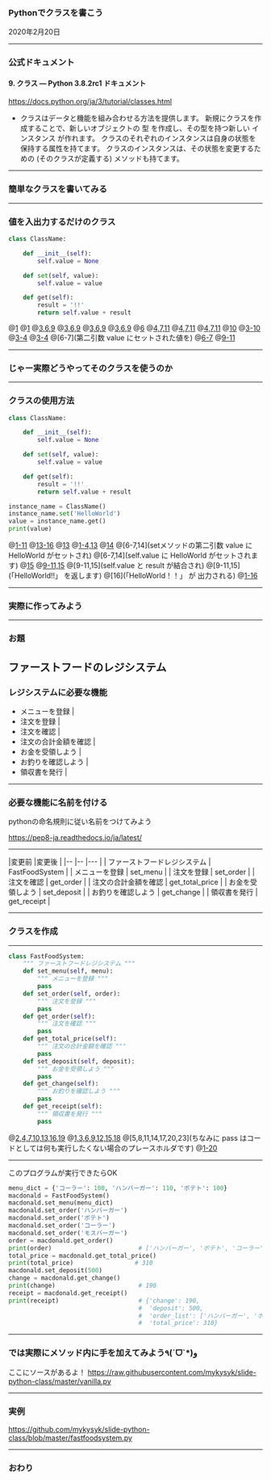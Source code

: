 ### Pythonでクラスを書こう

2020年2月20日

---

### 公式ドキュメント

#### 9. クラス — Python 3.8.2rc1 ドキュメント

https://docs.python.org/ja/3/tutorial/classes.html

- クラスはデータと機能を組み合わせる方法を提供します。 
新規にクラスを作成することで、新しいオブジェクトの 型 を作成し、その型を持つ新しい インスタンス が作れます。 
クラスのそれぞれのインスタンスは自身の状態を保持する属性を持てます。 
クラスのインスタンスは、その状態を変更するための (そのクラスが定義する) メソッドも持てます。

---

### 簡単なクラスを書いてみる

---

### 値を入出力するだけのクラス

```python
class ClassName:

    def __init__(self):
        self.value = None

    def set(self, value):
        self.value = value

    def get(self):
        result = '!!'
        return self.value + result
```

@[1](クラス名)
@[1](「class」に続けてクラスの名前を記述します)
@[3,6,9](メソッド)
@[3,6,9](「def」に続けてメソッド名を記述します)
@[3,6,9](メソッドはクラスに対して操作を定義します)
@[3,6,9](第一引数に必ず「self」を記述します)
@[6](メソッドに引数が欲しいときは第二引数に明記します)
@[4,7,11](インスタンス変数)
@[4,7,11](必ず変数名の前に「self.」を記述します)
@[4,7,11](クラス内で共通利用する変数になります)
@[10](「self.」がつかない変数のスコープはそのメソッド内のみとなります)
@[3-10](各メソッドの役割について説明)
@[3-4](コンストラクタ)
@[3-4](クラスのインスタンスが生成された際に呼び出されます)
@[6-7](第二引数 value にセットされた値を)
@[6-7](インスタンス変数[self.value]に値をセットするメソッドです)
@[9-11](インスタンス変数[self.value]から値を取得するメソッドです)

---

### じゃー実際どうやってそのクラスを使うのか

---

### クラスの使用方法

```python
class ClassName:

    def __init__(self):
        self.value = None

    def set(self, value):
        self.value = value

    def get(self):
        result = '!!'
        return self.value + result

instance_name = ClassName()
instance_name.set('HelloWorld')
value = instance_name.get()
print(value)
```
@[1-11](先ほど作成したクラス)
@[13-16](クラスを呼び出して使う側)
@[13](クラスのインスタンスを生成)
@[1-4,13](クラス側ではこちらにあたります)
@[14](setメソッドにHelloWorldを渡すと)
@[6-7,14](setメソッドの第二引数 value に HelloWorld がセットされ)
@[6-7,14](self.value に HelloWorld がセットされます)
@[15](getメソッドを使うと)
@[9-11,15](クラス側ではこちらが実行され)
@[9-11,15](self.value と result が結合され)
@[9-11,15](「HelloWorld!!」 を返します)
@[16](「HelloWorld！！」 が 出力される)
@[1-16]()

---

### 実際に作ってみよう

---

### お題

ファーストフードのレジシステム
---

### レジシステムに必要な機能

- メニューを登録 |
- 注文を登録 |
- 注文を確認 |
- 注文の合計金額を確認 |
- お金を受領しよう |
- お釣りを確認しよう |
- 領収書を発行 |

---

### 必要な機能に名前を付ける

pythonの命名規則に従い名前をつけてみよう

https://pep8-ja.readthedocs.io/ja/latest/

---

|変更前                |変更後 |
|--                   |-- |--- |
| ファーストフードレジシステム | FastFoodSystem | 
| メニューを登録          | set_menu |
| 注文を登録            | set_order |
| 注文を確認            | get_order |
| 注文の合計金額を確認    | get_total_price |
| お金を受領しよう        | set_deposit |
| お釣りを確認しよう       | get_change |
| 領収書を発行          | get_receipt |

---

### クラスを作成

---

```python
class FastFoodSystem:
    """ ファーストフードレジシステム """
    def set_menu(self, menu):
        """ メニューを登録 """
        pass
    def set_order(self, order):
        """ 注文を登録 """
        pass
    def get_order(self):
        """ 注文を確認 """
        pass
    def get_total_price(self):
        """ 注文の合計金額を確認 """
        pass
    def set_deposit(self, deposit):
        """ お金を受領しよう """
        pass
    def get_change(self):
        """ お釣りを確認しよう """
        pass
    def get_receipt(self):
        """ 領収書を発行 """
        pass
```
@[2,4,7,10,13,16,19](機能名はコメントに利用)
@[1,3,6,9,12,15,18](命名規則で名付けた名前はクラス名とメソッドに利用)
@[5,8,11,14,17,20,23](ちなみに pass はコードとしては何も実行したくない場合のプレースホルダです)
@[1-20](これだけでなにもしないクラスが完成)

---

このプログラムが実行できたらOK

```python
menu_dict = {'コーラー': 100, 'ハンバーガー': 110, 'ポテト': 100}
macdonald = FastFoodSystem()
macdonald.set_menu(menu_dict)
macdonald.set_order('ハンバーガー')
macdonald.set_order('ポテト')
macdonald.set_order('コーラー')
macdonald.set_order('モスバーガー')
order = macdonald.get_order()
print(order)                        # ['ハンバーガー', 'ポテト', 'コーラー']
total_price = macdonald.get_total_price()
print(total_price)                 # 310
macdonald.set_deposit(500)
change = macdonald.get_change()
print(change)                       # 190
receipt = macdonald.get_receipt()
print(receipt)                      # {'change': 190,
                                    #  'deposit': 500,
                                    #  'order_list': ['ハンバーガー', 'ポテト', 'コーラー'],
                                    #  'total_price': 310}
```

---

### では実際にメソッド内に手を加えてみよう٩(ˊᗜˋ*)و 

ここにソースがあるよ！
https://raw.githubusercontent.com/mykysyk/slide-python-class/master/vanilla.py 

---

### 実例

https://github.com/mykysyk/slide-python-class/blob/master/fastfoodsystem.py

---

### おわり
